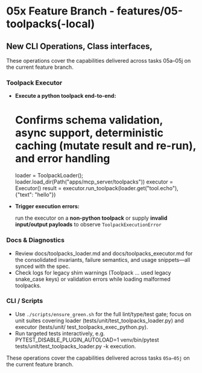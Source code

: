 # 05x Feature Branch - features/05-toolpacks(-local)


## New CLI Operations, Class interfaces, 

These operations cover the capabilities delivered across tasks 05a–05j on the current feature branch.

### Toolpack Executor

- **Execute a python toolpack end-to-end:**

    # Confirms schema validation, async support, deterministic caching (mutate result and re-run), and error handling

    loader = ToolpackLoader(); loader.load_dir(Path("apps/mcp_server/toolpacks"))
    executor = Executor()
    result = executor.run_toolpack(loader.get("tool.echo"), {"text": "hello"})

- **Trigger execution errors:**

   run the executor on a **non-python toolpack** or supply **invalid input/output payloads** to observe `ToolpackExecutionError`

### Docs & Diagnostics

  - Review docs/toolpacks_loader.md and docs/toolpacks_executor.md for the consolidated invariants, failure semantics, and usage snippets—all synced with the spec.
  - Check logs for legacy shim warnings (Toolpack ... used legacy snake_case keys) or validation errors while loading malformed toolpacks.

### CLI / Scripts

  - Use `./scripts/ensure_green.sh` for the full lint/type/test gate; focus on unit suites covering loader (tests/unit/test_toolpacks_loader.py) and executor (tests/unit/
  test_toolpacks_exec_python.py).
  - Run targeted tests interactively, e.g.
    PYTEST_DISABLE_PLUGIN_AUTOLOAD=1 venv/bin/pytest tests/unit/test_toolpacks_loader.py -k execution.

  These operations cover the capabilities delivered across tasks `05a–05j` on the current feature branch.
  
